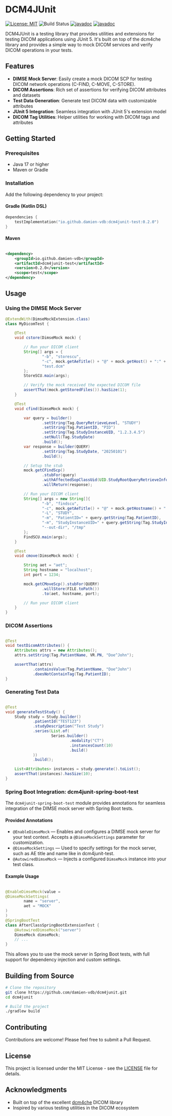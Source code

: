 # DCM4JUnit

[![License: MIT](https://img.shields.io/badge/License-MIT-yellow.svg)](https://opensource.org/licenses/MIT)
![Build Status](https://github.com/damien-vdb/dcm4junit/actions/workflows/build.yml/badge.svg?branch=main)
[![javadoc](https://javadoc.io/badge2/io.github.damien-vdb/dcm4junit-test/javadoc.svg?color=blue&label=javadoc%20dcm4junit-test)](https://javadoc.io/doc/io.github.damien-vdb/dcm4junit-test)
[![javadoc](https://javadoc.io/badge2/io.github.damien-vdb/dcm4junit-spring-boot-test/javadoc.svg?color=blue&label=javadoc%20dcm4junit-spring-boot-test)](https://javadoc.io/doc/io.github.damien-vdb/dcm4junit-spring-boot-test)

DCM4JUnit is a testing library that provides utilities and extensions for testing DICOM applications using JUnit 5. It's
built on top of the dcm4che library and provides a simple way to mock DICOM services and verify DICOM operations in your
tests.

## Features

- **DIMSE Mock Server**: Easily create a mock DICOM SCP for testing DICOM network operations (C-FIND, C-MOVE, C-STORE).
- **DICOM Assertions**: Rich set of assertions for verifying DICOM attributes and datasets
- **Test Data Generation**: Generate test DICOM data with customizable attributes
- **JUnit 5 Integration**: Seamless integration with JUnit 5's extension model
- **DICOM Tag Utilities**: Helper utilities for working with DICOM tags and attributes

## Getting Started

### Prerequisites

- Java 17 or higher
- Maven or Gradle

### Installation

Add the following dependency to your project:

#### Gradle (Kotlin DSL)

```kotlin
dependencies {
    testImplementation("io.github.damien-vdb:dcm4junit-test:0.2.0")
}
```

#### Maven

```xml

<dependency>
    <groupId>io.github.damien-vdb</groupId>
    <artifactId>dcm4junit-test</artifactId>
    <version>0.2.0</version>
    <scope>test</scope>
</dependency>
```

## Usage

### Using the DIMSE Mock Server

```java
@ExtendWith(DimseMockExtension.class)
class MyDicomTest {

    @Test
    void cstore(DimseMock mock) {

        // Run your DICOM client
        String[] args = {
                "-b", "storescu",
                "-c", mock.getAeTitle() + "@" + mock.getHost() + ":" + mock.getPort(),
                "test.dcm"
        };
        StoreSCU.main(args);

        // Verify the mock received the expected DICOM file
        assertThat(mock.getStoredFiles()).hasSize(1);
    }

    @Test
    void cfind(DimseMock mock) {

        var query = builder()
                .setString(Tag.QueryRetrieveLevel, "STUDY")
                .setString(Tag.PatientID, "PID")
                .setString(Tag.StudyInstanceUID, "1.2.3.4.5")
                .setNull(Tag.StudyDate)
                .build();
        var response = builder(QUERY)
                .setString(Tag.StudyDate, "20250101")
                .build();

        // Setup the stub
        mock.getCFindScp()
                .stubFor(query)
                .withAffectedSopClassUid(UID.StudyRootQueryRetrieveInformationModelFind)
                .willReturn(response);

        // Run your DICOM client
        String[] args = new String[]{
                "-b", "findscu",
                "-c", mock.getAeTitle() + "@" + mock.getHostname() + ":" + mock.getPort(),
                "-L", "STUDY",
                "-m", "PatientID=" + query.getString(Tag.PatientID),
                "-m", "StudyInstanceUID=" + query.getString(Tag.StudyInstanceUID),
                "--out-dir", "/tmp"
        };
        FindSCU.main(args);
    }

    @Test
    void cmove(DimseMock mock) {

        String aet = "aet";
        String hostname = "localhost";
        int port = 1234;

        mock.getCMoveScp().stubFor(QUERY)
                .willStore(FILE.toPath())
                .to(aet, hostname, port);

        // Run your DICOM client
    }
}
```

### DICOM Assertions

```java

@Test
void testDicomAttributes() {
    Attributes attrs = new Attributes();
    attrs.setString(Tag.PatientName, VR.PN, "Doe^John");

    assertThat(attrs)
            .containsValue(Tag.PatientName, "Doe^John")
            .doesNotContainTag(Tag.PatientID);
}
```

### Generating Test Data

```java

@Test
void generateTestStudy() {
    Study study = Study.builder()
            .patientId("TEST123")
            .studyDescription("Test Study")
            .series(List.of(
                    Series.builder()
                            .modality("CT")
                            .instancesCount(10)
                            .build()
            ))
            .build();

    List<Attributes> instances = study.generate().toList();
    assertThat(instances).hasSize(10);
}
```

### Spring Boot Integration: dcm4junit-spring-boot-test

The `dcm4junit-spring-boot-test` module provides annotations for seamless integration of the DIMSE mock server with
Spring Boot tests.

#### Provided Annotations

- `@EnableDimseMock` — Enables and configures a DIMSE mock server for your test context. Accepts a `@DimseMockSettings`
  parameter for customization.
- `@DimseMockSettings` — Used to specify settings for the mock server, such as AE title and name like in dcm4junit-test.
- `@AutowiredDimseMock` — Injects a configured `DimseMock` instance into your test class.

#### Example Usage

```java

@EnableDimseMock(value =
@DimseMockSettings(
        name = "server",
        aet = "MOCK"
)
)
@SpringBootTest
class AfterClassSpringBootExtensionTest {
    @AutowiredDimseMock("server")
    DimseMock dimseMock;
    // ...
}
```

This allows you to use the mock server in Spring Boot tests, with full support for dependency injection and custom
settings.

## Building from Source

```bash
# Clone the repository
git clone https://github.com/damien-vdb/dcm4junit.git
cd dcm4junit

# Build the project
./gradlew build
```

## Contributing

Contributions are welcome! Please feel free to submit a Pull Request.

## License

This project is licensed under the MIT License - see the [LICENSE](LICENSE) file for details.

## Acknowledgments

- Built on top of the excellent [dcm4che](https://www.dcm4che.org/) DICOM library
- Inspired by various testing utilities in the DICOM ecosystem
